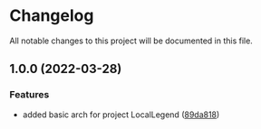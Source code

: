 # Changelog

All notable changes to this project will be documented in this file.

## 1.0.0 (2022-03-28)


### Features

* added basic arch for project LocalLegend ([89da818](https://github.com/LocalLegend/terraform-project-infra/commit/89da81818efe979baac4e84a0ed022398d39d9c3))
